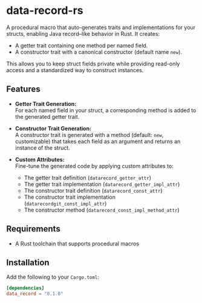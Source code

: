 # data-record-rs

A procedural macro that auto-generates traits and implementations for your structs, enabling Java record–like behavior in Rust. It creates:
- A getter trait containing one method per named field.
- A constructor trait with a canonical constructor (default name `new`).

This allows you to keep struct fields private while providing read-only access and a standardized way to construct instances.

## Features

- **Getter Trait Generation:**  
  For each named field in your struct, a corresponding method is added to the generated getter trait.

- **Constructor Trait Generation:**  
  A constructor trait is generated with a method (default: `new`, customizable) that takes each field as an argument and returns an instance of the struct.

- **Custom Attributes:**  
  Fine-tune the generated code by applying custom attributes to:
    - The getter trait definition (`datarecord_getter_attr`)
    - The getter trait implementation (`datarecord_getter_impl_attr`)
    - The constructor trait definition (`datarecord_const_attr`)
    - The constructor trait implementation (`datarecordgit_const_impl_attr`)
    - The constructor method (`datarecord_const_impl_method_attr`)


## Requirements

- A Rust toolchain that supports procedural macros

## Installation

Add the following to your `Cargo.toml`:

```toml
[dependencies]
data_record = "0.1.0"
